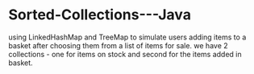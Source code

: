 # Sorted-Collections---Java
using LinkedHashMap and TreeMap to simulate users adding items to a basket after choosing them from a list of items for sale.
we have 2 collections  - one for items on stock  and second for the items added in basket.
